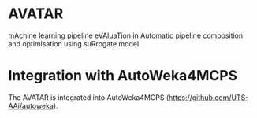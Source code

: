 # AVATAR 
mAchine learning pipeline eVAluaTion in Automatic pipeline composition and optimisation using suRrogate model

# Integration with AutoWeka4MCPS
The AVATAR is integrated into AutoWeka4MCPS (https://github.com/UTS-AAi/autoweka).



